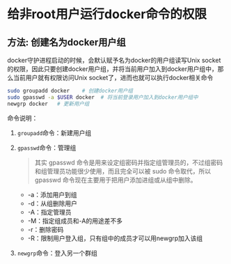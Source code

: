 # 给非root用户运行docker命令的权限

## 方法: 创建名为docker用户组

docker守护进程启动的时候，会默认赋予名为docker的用户组读写Unix socket的权限，因此只要创建docker用户组，并将当前用户加入到docker用户组中，那么当前用户就有权限访问Unix socket了，进而也就可以执行docker相关命令

```bash
sudo groupadd docker	# 创建docker用户组
sudo gpasswd -a $USER docker  # 将当前登录用户加入到docker用户组中
newgrp docker	# 更新用户组
```

命令说明：

1. `groupadd`命令：新建用户组

2. `gpasswd`命令：管理组

   > 其实 gpasswd 命令是用来设定组密码并指定组管理员的，不过组密码和组管理员功能很少使用，而且完全可以被 sudo 命令取代，所以 gpasswd  命令现在主要用于把用户添加进组或从组中删除。

   - -a：添加用户到组
   - -d：从组删除用户
   - -A：指定管理员
   - -M：指定组成员和-A的用途差不多
   - -r：删除密码
   - -R：限制用户登入组，只有组中的成员才可以用newgrp加入该组

3. `newgrp`命令：登入另一个群组
